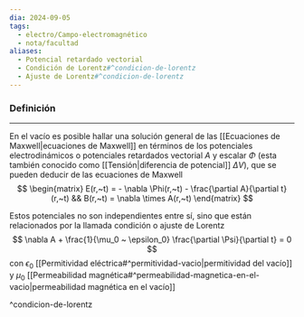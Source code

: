 ```yaml
---
dia: 2024-09-05
tags:
  - electro/Campo-electromagnético
  - nota/facultad
aliases:
  - Potencial retardado vectorial
  - Condición de Lorentz#^condicion-de-lorentz
  - Ajuste de Lorentz#^condicion-de-lorentz
---
```

### Definición
---
En el vacío es posible hallar una solución general de las [[Ecuaciones de Maxwell|ecuaciones de Maxwell]] en términos de los potenciales electrodinámicos o potenciales retardados vectorial $A$ y escalar $\Phi$ (esta también conocido como [[Tensión|diferencia de potencial]] $\Delta V$), que se pueden deducir de las ecuaciones de Maxwell $$ \begin{matrix} 
    E(r,~t) = - \nabla \Phi(r,~t) - \frac{\partial A}{\partial t}(r,~t) && B(r,~t) = \nabla \times A(r,~t)
\end{matrix} $$

Estos potenciales no son independientes entre sí, sino que están relacionados por la llamada condición o ajuste de Lorentz $$  \nabla A + \frac{1}{\mu_0 ~ \epsilon_0} \frac{\partial \Psi}{\partial t} = 0 $$ con $\epsilon_0$ [[Permitividad eléctrica#^permitividad-vacio|permitividad del vacío]] y $\mu_0$ [[Permeabilidad magnética#^permeabilidad-magnetica-en-el-vacio|permeabilidad magnética en el vacío]]
 
^condicion-de-lorentz
